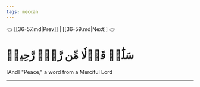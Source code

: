 ```yaml
---
tags: meccan
---
```


👈 [[36-57.md|Prev]] | [[36-59.md|Next]] 👉

# سَلَٰمٞ قَوۡلٗا مِّن رَّبّٖ رَّحِيمٖ

[And] "Peace," a word from a Merciful Lord

---


